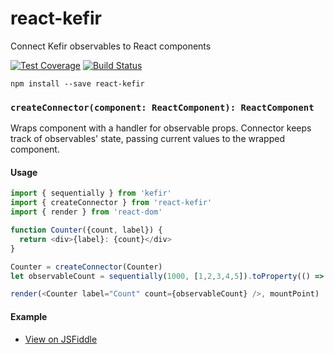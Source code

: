 react-kefir
===========

Connect Kefir observables to React components

[![Test Coverage](https://codeclimate.com/github/rvikmanis/react-kefir/badges/coverage.svg)](https://codeclimate.com/github/rvikmanis/react-kefir/coverage)
[![Build Status](https://travis-ci.org/rvikmanis/react-kefir.svg?branch=master)](https://travis-ci.org/rvikmanis/react-kefir)

```
npm install --save react-kefir
```

### `createConnector(component: ReactComponent): ReactComponent`

Wraps component with a handler for observable props. Connector keeps track of observables' state, passing current values to the wrapped component.

#### Usage

```js
import { sequentially } from 'kefir'
import { createConnector } from 'react-kefir'
import { render } from 'react-dom'

function Counter({count, label}) {
  return <div>{label}: {count}</div>
}

Counter = createConnector(Counter)
let observableCount = sequentially(1000, [1,2,3,4,5]).toProperty(() => 0)

render(<Counter label="Count" count={observableCount} />, mountPoint)
```

#### Example

 * [View on JSFiddle](https://jsfiddle.net/rvikmanis/jzhcrxmz/)
